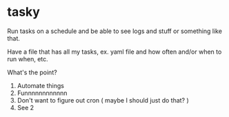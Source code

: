 # tasky

Run tasks on a schedule and be able to see logs and stuff or something like that.

Have a file that has all my tasks, ex. yaml file and how often and/or when to run when, etc.

What's the point?

1. Automate things
2. Funnnnnnnnnnnn
3. Don't want to figure out cron ( maybe I should just do that? )
4. See 2

